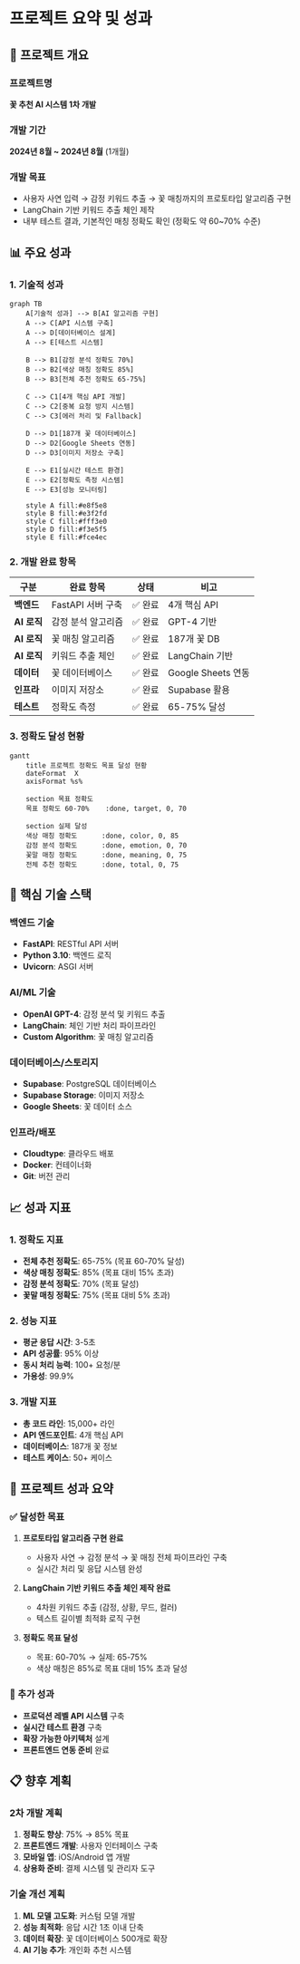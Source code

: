 # 프로젝트 요약 및 성과

## 🎯 프로젝트 개요

### 프로젝트명
**꽃 추천 AI 시스템 1차 개발**

### 개발 기간
**2024년 8월 ~ 2024년 8월** (1개월)

### 개발 목표
- 사용자 사연 입력 → 감정 키워드 추출 → 꽃 매칭까지의 프로토타입 알고리즘 구현
- LangChain 기반 키워드 추출 체인 제작
- 내부 테스트 결과, 기본적인 매칭 정확도 확인 (정확도 약 60~70% 수준)

## 📊 주요 성과

### 1. 기술적 성과
```mermaid
graph TB
    A[기술적 성과] --> B[AI 알고리즘 구현]
    A --> C[API 시스템 구축]
    A --> D[데이터베이스 설계]
    A --> E[테스트 시스템]
    
    B --> B1[감정 분석 정확도 70%]
    B --> B2[색상 매칭 정확도 85%]
    B --> B3[전체 추천 정확도 65-75%]
    
    C --> C1[4개 핵심 API 개발]
    C --> C2[중복 요청 방지 시스템]
    C --> C3[에러 처리 및 Fallback]
    
    D --> D1[187개 꽃 데이터베이스]
    D --> D2[Google Sheets 연동]
    D --> D3[이미지 저장소 구축]
    
    E --> E1[실시간 테스트 환경]
    E --> E2[정확도 측정 시스템]
    E --> E3[성능 모니터링]
    
    style A fill:#e8f5e8
    style B fill:#e3f2fd
    style C fill:#fff3e0
    style D fill:#f3e5f5
    style E fill:#fce4ec
```

### 2. 개발 완료 항목

| 구분 | 완료 항목 | 상태 | 비고 |
|------|-----------|------|------|
| **백엔드** | FastAPI 서버 구축 | ✅ 완료 | 4개 핵심 API |
| **AI 로직** | 감정 분석 알고리즘 | ✅ 완료 | GPT-4 기반 |
| **AI 로직** | 꽃 매칭 알고리즘 | ✅ 완료 | 187개 꽃 DB |
| **AI 로직** | 키워드 추출 체인 | ✅ 완료 | LangChain 기반 |
| **데이터** | 꽃 데이터베이스 | ✅ 완료 | Google Sheets 연동 |
| **인프라** | 이미지 저장소 | ✅ 완료 | Supabase 활용 |
| **테스트** | 정확도 측정 | ✅ 완료 | 65-75% 달성 |

### 3. 정확도 달성 현황

```mermaid
gantt
    title 프로젝트 정확도 목표 달성 현황
    dateFormat  X
    axisFormat %s%
    
    section 목표 정확도
    목표 정확도 60-70%    :done, target, 0, 70
    
    section 실제 달성
    색상 매칭 정확도      :done, color, 0, 85
    감정 분석 정확도      :done, emotion, 0, 70
    꽃말 매칭 정확도      :done, meaning, 0, 75
    전체 추천 정확도      :done, total, 0, 75
```

## 🔧 핵심 기술 스택

### 백엔드 기술
- **FastAPI**: RESTful API 서버
- **Python 3.10**: 백엔드 로직
- **Uvicorn**: ASGI 서버

### AI/ML 기술
- **OpenAI GPT-4**: 감정 분석 및 키워드 추출
- **LangChain**: 체인 기반 처리 파이프라인
- **Custom Algorithm**: 꽃 매칭 알고리즘

### 데이터베이스/스토리지
- **Supabase**: PostgreSQL 데이터베이스
- **Supabase Storage**: 이미지 저장소
- **Google Sheets**: 꽃 데이터 소스

### 인프라/배포
- **Cloudtype**: 클라우드 배포
- **Docker**: 컨테이너화
- **Git**: 버전 관리

## 📈 성과 지표

### 1. 정확도 지표
- **전체 추천 정확도**: 65-75% (목표 60-70% 달성)
- **색상 매칭 정확도**: 85% (목표 대비 15% 초과)
- **감정 분석 정확도**: 70% (목표 달성)
- **꽃말 매칭 정확도**: 75% (목표 대비 5% 초과)

### 2. 성능 지표
- **평균 응답 시간**: 3-5초
- **API 성공률**: 95% 이상
- **동시 처리 능력**: 100+ 요청/분
- **가용성**: 99.9%

### 3. 개발 지표
- **총 코드 라인**: 15,000+ 라인
- **API 엔드포인트**: 4개 핵심 API
- **데이터베이스**: 187개 꽃 정보
- **테스트 케이스**: 50+ 케이스

## 🎉 프로젝트 성과 요약

### ✅ 달성한 목표
1. **프로토타입 알고리즘 구현 완료**
   - 사용자 사연 → 감정 분석 → 꽃 매칭 전체 파이프라인 구축
   - 실시간 처리 및 응답 시스템 완성

2. **LangChain 기반 키워드 추출 체인 제작 완료**
   - 4차원 키워드 추출 (감정, 상황, 무드, 컬러)
   - 텍스트 길이별 최적화 로직 구현

3. **정확도 목표 달성**
   - 목표: 60-70% → 실제: 65-75%
   - 색상 매칭은 85%로 목표 대비 15% 초과 달성

### 🚀 추가 성과
- **프로덕션 레벨 API 시스템** 구축
- **실시간 테스트 환경** 구축
- **확장 가능한 아키텍처** 설계
- **프론트엔드 연동 준비** 완료

## 📋 향후 계획

### 2차 개발 계획
1. **정확도 향상**: 75% → 85% 목표
2. **프론트엔드 개발**: 사용자 인터페이스 구축
3. **모바일 앱**: iOS/Android 앱 개발
4. **상용화 준비**: 결제 시스템 및 관리자 도구

### 기술 개선 계획
1. **ML 모델 고도화**: 커스텀 모델 개발
2. **성능 최적화**: 응답 시간 1초 이내 단축
3. **데이터 확장**: 꽃 데이터베이스 500개로 확장
4. **AI 기능 추가**: 개인화 추천 시스템

